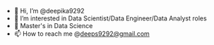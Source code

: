 - 👋 Hi, I’m @deepika9292
- 👀 I’m interested in Data Scientist/Data Engineer/Data Analyst roles
- 🌱 Master's in Data Science
- 📫 How to reach me @deeps9292@gmail.com

<!---
deepika9292/deepika9292 is a ✨ special ✨ repository because its `README.md` (this file) appears on your GitHub profile.
You can click the Preview link to take a look at your changes.
--->
